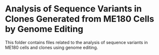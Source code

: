 # Analysis of Sequence Variants in Clones Generated from ME180 Cells by Genome Editing

This folder contains files related to the analysis of sequence variants in ME180 cells and clones using genome editing.
